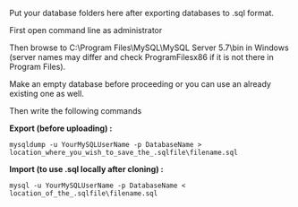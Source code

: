 Put your database folders here after exporting databases to .sql format. 

First open command line as administrator

Then browse to C:\Program Files\MySQL\MySQL Server 5.7\bin in Windows (server names may differ and check ProgramFilesx86 if it is not there in Program Files).

Make an empty database before proceeding or you can use an already existing one as well.

Then write the following commands

**Export (before uploading) :**
```
mysqldump -u YourMySQLUserName -p DatabaseName > location_where_you_wish_to_save_the_.sqlfile\filename.sql
```

**Import (to use .sql locally after cloning) :**
```
mysql -u YourMySQLUserName -p DatabaseName < location_of_the_.sqlfile\filename.sql
```
